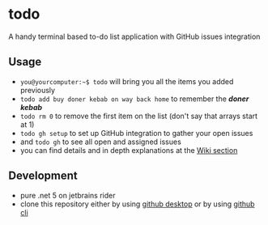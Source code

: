# todo
A handy terminal based to-do list application with GitHub issues integration

## Usage
 - ```you@yourcomputer:~$ todo``` will bring you all the items you added previously
 - ```todo add buy doner kebab on way back home``` to remember the ***doner kebab***
 - ```todo rm 0``` to remove the first item on the list (don't say that arrays start at 1)
 - ```todo gh setup``` to set up GitHub integration to gather your open issues
 - and ```todo gh``` to see all open and assigned issues
 - you can find details and in depth explanations at the [Wiki section](https://github.com/fybalaban/todo/wiki)

## Development
 - pure .net 5 on jetbrains rider
 - clone this repository either by using [github desktop](https://desktop.github.com/) or by using [github cli](https://cli.github.com/)

